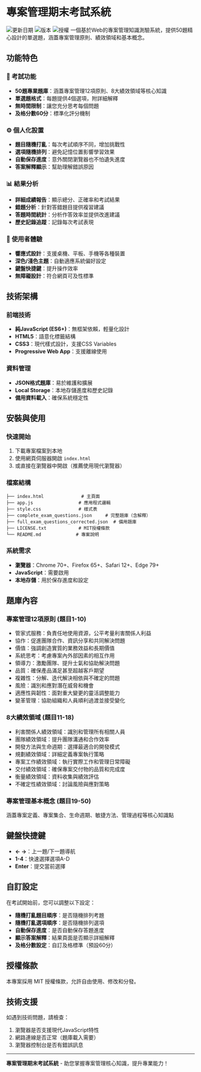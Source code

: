 # 專案管理期末考試系統
![更新日期](https://img.shields.io/badge/更新日期-2025年6月18日-blue)
![版本](https://img.shields.io/badge/版本-1.0.0-brightgreen)
![授權](https://img.shields.io/badge/授權-MIT-orange)
一個基於Web的專案管理知識測驗系統，提供50題精心設計的單選題，涵蓋專案管理原則、績效領域和基本概念。

## 功能特色

### 🎯 考試功能
- **50題專業題庫**：涵蓋專案管理12項原則、8大績效領域等核心知識
- **單選題格式**：每題提供4個選項，附詳細解釋
- **無時間限制**：讓您充分思考每個問題
- **及格分數60分**：標準化評分機制

### ⚙️ 個人化設置
- **題目隨機打亂**：每次考試順序不同，增加挑戰性
- **選項隨機排列**：避免記憶位置影響學習效果
- **自動保存進度**：意外關閉瀏覽器也不怕遺失進度
- **答案解釋顯示**：幫助理解錯誤原因

### 📊 結果分析
- **詳細成績報告**：顯示總分、正確率和考試結果
- **錯題分析**：針對答錯題目提供複習建議
- **答題時間統計**：分析作答效率並提供改進建議
- **歷史記錄追蹤**：記錄每次考試表現

### 🎨 使用者體驗
- **響應式設計**：支援桌機、平板、手機等各種裝置
- **深色/淺色主題**：自動適應系統偏好設定
- **鍵盤快捷鍵**：提升操作效率
- **無障礙設計**：符合網頁可及性標準

## 技術架構

### 前端技術
- **純JavaScript (ES6+)**：無框架依賴，輕量化設計
- **HTML5**：語意化標籤結構
- **CSS3**：現代樣式設計，支援CSS Variables
- **Progressive Web App**：支援離線使用

### 資料管理
- **JSON格式題庫**：易於維護和擴展
- **Local Storage**：本地存儲進度和歷史記錄
- **備用資料載入**：確保系統穩定性

## 安裝與使用

### 快速開始
1. 下載專案檔案到本地
2. 使用網頁伺服器開啟 `index.html`
3. 或直接在瀏覽器中開啟（推薦使用現代瀏覽器）

### 檔案結構
```
├── index.html              # 主頁面
├── app.js                 # 應用程式邏輯
├── style.css              # 樣式表
├── complete_exam_questions.json     # 完整題庫（含解釋）
├── full_exam_questions_corrected.json  # 備用題庫
├── LICENSE.txt            # MIT授權條款
└── README.md             # 專案說明
```

### 系統需求
- **瀏覽器**：Chrome 70+、Firefox 65+、Safari 12+、Edge 79+
- **JavaScript**：需要啟用
- **本地存儲**：用於保存進度和設定

## 題庫內容

### 專案管理12項原則 (題目1-10)
- 管家式服務：負責任地使用資源，公平考量利害關係人利益
- 協作：促進團隊合作、資訊分享和共同解決問題
- 價值：強調創造實質的業務效益和長期價值
- 系統思考：考慮專案內外部因素的相互作用
- 領導力：激勵團隊、提升士氣和協助解決問題
- 品質：確保產品滿足甚至超越客戶期望
- 複雜性：分解、迭代解決相依與不確定的問題
- 風險：識別和應對潛在威脅和機會
- 適應性與韌性：面對重大變更的靈活調整能力
- 變革管理：協助組織和人員順利過渡並接受變化

### 8大績效領域 (題目11-18)
- 利害關係人績效領域：識別和管理所有相關人員
- 團隊績效領域：提升團隊溝通和合作效率
- 開發方法與生命週期：選擇最適合的開發模式
- 規劃績效領域：詳細定義專案執行策略
- 專案工作績效領域：執行實際工作和管理日常障礙
- 交付績效領域：確保專案交付物的品質和完成度
- 衡量績效領域：資料收集與績效評估
- 不確定性績效領域：討論風險與應對策略

### 專案管理基本概念 (題目19-50)
涵蓋專案定義、專案集合、生命週期、敏捷方法、管理過程等核心知識點

## 鍵盤快捷鍵

- **← →**：上一題/下一題導航
- **1-4**：快速選擇選項A-D
- **Enter**：提交當前選擇

## 自訂設定

在考試開始前，您可以調整以下設定：
- **隨機打亂題目順序**：是否隨機排列考題
- **隨機打亂選項順序**：是否隨機排列選項
- **自動保存進度**：是否自動保存答題進度
- **顯示答案解釋**：結果頁面是否顯示詳細解釋
- **及格分數設定**：自訂及格標準（預設60分）

## 授權條款

本專案採用 MIT 授權條款，允許自由使用、修改和分發。

## 技術支援

如遇到技術問題，請檢查：
1. 瀏覽器是否支援現代JavaScript特性
2. 網路連線是否正常（題庫載入需要）
3. 瀏覽器控制台是否有錯誤訊息

---

**專案管理期末考試系統** - 助您掌握專案管理核心知識，提升專業能力！

